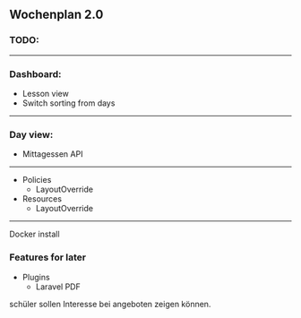 ## Wochenplan 2.0

### TODO:

---
### Dashboard:
- Lesson view
- Switch sorting from days

---
### Day view:
- Mittagessen API
---

- Policies
    - LayoutOverride
- Resources
    - LayoutOverride


---
Docker install

### Features for later

- Plugins
  - Laravel PDF

schüler sollen Interesse bei angeboten zeigen können.

